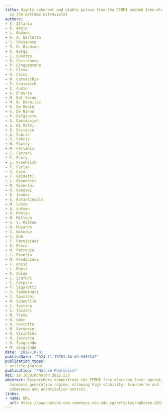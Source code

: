 ```yaml
---
title: Highly coherent and stable pulses from the FERMI seeded free-electron laser
  in the extreme ultraviolet
authors:
- E. Allaria
- R. Appio
- L. Badano
- W. A. Barletta
- S. Bassanese
- S. G. Biedron
- A. Borga
- E. Busetto
- D. Castronovo
- P. Cinquegrana
- S. Cleva
- D. Cocco
- M. Cornacchia
- P. Craievich
- I. Cudin
- G. D'Auria
- M. Dal Forno
- M. B. Danailov
- R. De Monte
- G. De Ninno
- P. Delgiusto
- A. Demidovich
- S. Di Mitri
- B. Diviacco
- A. Fabris
- R. Fabris
- W. Fawley
- M. Ferianis
- E. Ferrari
- S. Ferry
- L. Froehlich
- P. Furlan
- G. Gaio
- F. Gelmetti
- L. Giannessi
- M. Giannini
- R. Gobessi
- R. Ivanov
- E. Karantzoulis
- M. Lonza
- A. Lutman
- B. Mahieu
- M. Milloch
- S. V. Milton
- M. Musardo
- I. Nikolov
- S. Noe
- F. Parmigiani
- G. Penco
- M. Petronio
- L. Pivetta
- M. Predonzani
- F. Rossi
- L. Rumiz
- A. Salom
- C. Scafuri
- C. Serpico
- P. Sigalotti
- S. Spampinati
- C. Spezzani
- M. Svandrlik
- C. Svetina
- S. Tazzari
- M. Trovo
- R. Umer
- A. Vascotto
- M. Veronese
- R. Visintini
- M. Zaccaria
- D. Zangrando
- M. Zangrando
date: '2012-10-01'
publishDate: '2024-11-15T01:34:49.090324Z'
publication_types:
- article-journal
publication: '*Nature Photonics*'
doi: 10.1038/nphoton.2012.233
abstract: Researchers demonstrate the FERMI free-electron laser operating in the high-gain
  harmonic generation regime, allowing high stability, transverse and longitudinal
  coherence and polarization control.
links:
- name: URL
  url: https://www-nature-com.remotexs.ntu.edu.sg/articles/nphoton.2012.233
---
```

